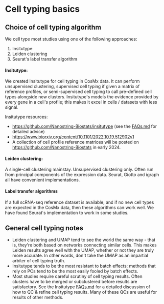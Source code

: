 # Cell typing basics

## Choice of cell typing algorithm
We cell type most studies using one of the following approaches:

1. Insitutype
2. Leiden clustering
3. Seurat's label transfer algorithm

#### Insitutype: 
We created Insitutype for cell typing in CosMx data. It can perform unsupervised clustering, supervised cell typing if given a matrix of reference profiles, 
or semi-supervised cell typing to call pre-defined cell types alongside new clusters. Insitutype's models the evidence provided by every gene in a cell's profile; this makes it excel in cells / datasets with less signal. 

Insitutype resources:
- https://github.com/Nanostring-Biostats/insitutype (see the [FAQs.md](https://github.com/Nanostring-Biostats/InSituType/blob/main/FAQs.md) for detailed advice)
- https://www.biorxiv.org/content/10.1101/2022.10.19.512902v1
- A collection of cell profile reference matrices will be posted on https://github.com/Nanostring-Biostats in early 2024.

#### Leiden clustering:
A single-cell clustering mainstay. Unsupervised clustering only. Often run from principal components of the expression data. Seurat, Giotto and igraph all have convenient implementations.

#### Label transfer algorithms
If a full scRNA-seq reference dataset is available, and if no new cell types are expected in the CosMx data, then these algorithms can work well. 
We have found Seurat's implementation to work in some studies. 

## General cell typing notes

- Leiden clustering and UMAP tend to see the world the same way - that is, they're both based on networks connecting similar cells.
This makes Leiden results agree well with the UMAP, whether or not they are truly more accurate. In other words, don't take the UMAP as an impartial arbiter of cell typing truth. 
- Insitutype tends to be the most resistant to batch effects; methods that rely on PCs tend to be the most easily fooled by batch effects.
- Most studies require careful scrutiny of cell typing results. Often clusters have to be merged or subclustered before results are satisfactory. See the Insitutype  [FAQs.md](https://github.com/Nanostring-Biostats/InSituType/blob/main/FAQs.md) for a detailed discussion of how to QC & refine cell typing results. Many of these QCs are useful for results of other methods. 

